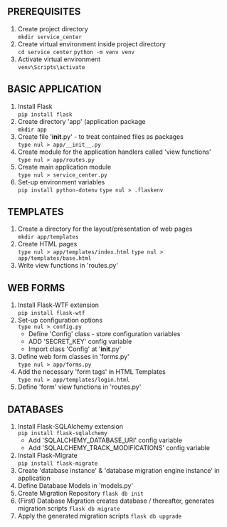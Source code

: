 ## PREREQUISITES
1. Create project directory</br>
    ```mkdir service_center```
2. Create virtual environment inside project directory</br>
    ```cd service center```
    ```python -m venv venv```
3. Activate virtual environment</br>
    ```venv\Scripts\activate```

## BASIC APPLICATION
1. Install Flask</br>
    ```pip install flask```
2. Create directory 'app' (application package</br>
    ```mkdir app```
3. Create file '__init__.py' - to treat contained files as packages</br>
    ```type nul > app/__init__.py```
4. Create module for the application handlers called 'view functions'</br>
    ```type nul > app/routes.py```
5. Create main application module</br>
    ```type nul > service_center.py```
6. Set-up environment variables</br>
    ```pip install python-dotenv```
    ```type nul > .flaskenv```

## TEMPLATES
1. Create a directory for the layout/presentation of web pages</br>
    ```mkdir app/templates```
2. Create HTML pages</br>
    ```type nul > app/templates/index.html```
    ```type nul > app/templates/base.html```
3. Write view functions in 'routes.py'</br>

## WEB FORMS
1. Install Flask-WTF extension</br>
    ```pip install flask-wtf```
2. Set-up configuration options</br>
    ```type nul > config.py```
    - Define 'Config' class - store configuration variables
    - ADD 'SECRET_KEY' config variable
    - Import class 'Config' at '__init__.py'
3. Define web form classes in 'forms.py'</br>
    ```type nul > app/forms.py```
4. Add the necessary 'form tags' in HTML Templates</br>
    ```type nul > app/templates/login.html```
5. Define 'form' view functions in 'routes.py'</br>

## DATABASES
1. Install Flask-SQLAlchemy extension</br>
    ```pip install flask-sqlalchemy```
    - Add 'SQLALCHEMY_DATABASE_URI' config variable
    - Add 'SQLALCHEMY_TRACK_MODIFICATIONS' config variable
2. Install Flask-Migrate</br>
    ```pip install flask-migrate```
3. Create 'database instance' & 'database migration engine instance' in application
4. Define Database Models in 'models.py'
5. Create Migration Repository
    ```flask db init```
6. (First) Database Migration creates database / thereafter, generates migration scripts
    ```flask db migrate```
7. Apply the generated migration scripts
    ```flask db upgrade```


